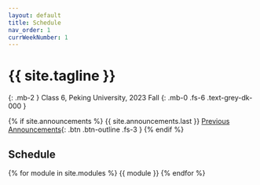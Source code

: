 ```yaml
---
layout: default
title: Schedule
nav_order: 1
currWeekNumber: 1
---
```


# {{ site.tagline }}
{: .mb-2 }
Class 6, Peking University, 2023 Fall
{: .mb-0 .fs-6 .text-grey-dk-000 }

{% if site.announcements %}
{{ site.announcements.last }}
[Previous Announcements](announcements.md){: .btn .btn-outline .fs-3 }
{% endif %}

## Schedule
{% for module in site.modules %}
<a name="week-{{module.weekNumber}}"></a>
{{ module }}
{% endfor %}
